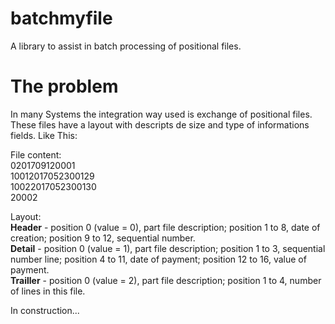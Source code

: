 # batchmyfile
A library to assist in batch processing of positional files.

# The problem

In many Systems the integration way used is exchange of positional files. These files have a layout with descripts de size and type of informations fields.
Like This:  

File content:  
0201709120001  
10012017052300129  
10022017052300130  
20002  

Layout:  
<b>Header</b> - position 0 (value = 0), part file description; position 1 to 8, date of creation; position 9 to 12, sequential number.  
<b>Detail</b> - position 0 (value = 1), part file description; position 1 to 3, sequential number line; position 4 to 11, date of payment; position 12 to 16, value of payment.  
<b>Trailler</b> - position 0 (value = 2), part file description; position 1 to 4, number of lines in this file.  

In construction...
